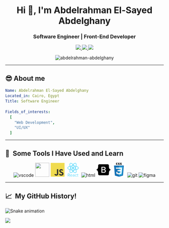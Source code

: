 <h1 align="center">Hi 👋, I'm Abdelrahman El-Sayed Abdelghany</h1>

<h3 align="center">Software Engineer | Front-End Developer</h3>

<p align="center">
<a href="https://www.linkedin.com/in/abdelrahman-el-sayed-230850209/" target="_blank">
  <img height="50" src="https://user-images.githubusercontent.com/46517096/166973395-19676cd8-f8ec-4abf-83ff-da8243505b82.png"/>
</a>
<a href="https://codepen.io/Abdelrahman385" target="_blank">
  <img height="50" src="https://raw.githubusercontent.com/rahuldkjain/github-profile-readme-generator/master/src/images/icons/Social/codepen.svg"/>
</a>
<a href="https://codeforces.com/profile/abdelghany_88" target="_blank">
  <img height="50" src="https://raw.githubusercontent.com/rahuldkjain/github-profile-readme-generator/master/src/images/icons/Social/codeforces.svg"/>
</a>
</p>

<p align="center">
<img src="https://camo.githubusercontent.com/c1dcb74cc1c1835b1d716f5051499a2814c683c806b15f04b0eba492863703e9/68747470733a2f2f63646e2e6472696262626c652e636f6d2f75736572732f3733303730332f73637265656e73686f74732f363538313234332f6176656e746f2e676966"
  alt="abdelrahman-abdelghany" height="400"
/>
</p>

---

<h2>😎 About me</h2>

```yaml
Name: Abdelrahman El-Sayed Abdelghany
Located_in: Cairo, Egypt
Title: Software Engineer

Fields_of_interests:
  [
    "Web Development",
    "UI/UX"
  ]
```
  
---  
  
<h2> 🚀 &nbsp;Some Tools I Have Used and Learn</h2>
<p align="center">
<img src="https://cdn.jsdelivr.net/gh/devicons/devicon/icons/vscode/vscode-original.svg" alt="vscode" width="45" height="45"/>
<img src="https://cdn.jsdelivr.net/gh/devicons/devicon/icons/cplusplus/cplusplus-original.svg" width="45" height="45"/>
<img src="https://raw.githubusercontent.com/devicons/devicon/master/icons/javascript/javascript-original.svg" alt="javascript" width="45" height="45" />
<img src="https://raw.githubusercontent.com/devicons/devicon/master/icons/react/react-original-wordmark.svg" alt="react" width="45" height="45" />
<img src="https://cdn.jsdelivr.net/gh/devicons/devicon/icons/html5/html5-original.svg" alt="html" width="45" height="45"/>
<img src="https://raw.githubusercontent.com/devicons/devicon/master/icons/bootstrap/bootstrap-plain.svg" alt="bootstrap" width="45" height="45" />
<img src="https://raw.githubusercontent.com/devicons/devicon/master/icons/css3/css3-original-wordmark.svg" alt="css3" width="45" height="45" />      
<img src="https://cdn.jsdelivr.net/gh/devicons/devicon/icons/git/git-original.svg" alt="git" width="45" height="45"/>
<img src="https://cdn.jsdelivr.net/gh/devicons/devicon/icons/figma/figma-original.svg" alt="figma" width="45" height="45"/>   
</p>

---

<h2> 📈 &nbsp;My GitHub History!</h2>

![Snake animation](https://github.com/thepiyushmalhotra/thepiyushmalhotra/blob/output/github-contribution-grid-snake.svg)
  
<p align="left">
  <img src="https://capsule-render.vercel.app/api?type=waving&color=gradient&height=100&section=footer"/>
</p>
